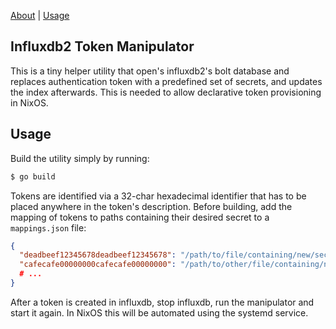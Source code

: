 [About](#influxdb2-token-manipulator) \| [Usage](#usage)

## Influxdb2 Token Manipulator

This is a tiny helper utility that open's influxdb2's bolt database and replaces authentication
token with a predefined set of secrets, and updates the index afterwards. This is needed to
allow declarative token provisioning in NixOS.

## Usage

Build the utility simply by running:

```bash
$ go build
```

Tokens are identified via a 32-char hexadecimal identifier that has to be placed
anywhere in the token's description. Before building, add the mapping of tokens to
paths containing their desired secret to a `mappings.json` file:

```json
{
  "deadbeef12345678deadbeef12345678": "/path/to/file/containing/new/secret",
  "cafecafe00000000cafecafe00000000": "/path/to/other/file/containing/new/secret",
  # ...
}
```

After a token is created in influxdb, stop influxdb, run the manipulator and start it again.
In NixOS this will be automated using the systemd service.
